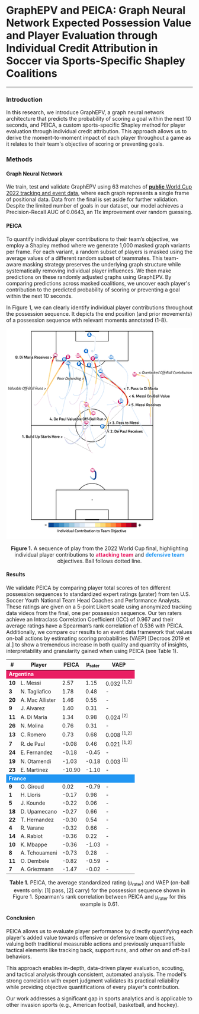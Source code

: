# GraphEPV and PEICA: Graph Neural Network Expected Possession Value and Player Evaluation through Individual Credit Attribution in Soccer via Sports-Specific Shapley Coalitions

----

### Introduction
In this research, we introduce GraphEPV, a graph neural network architecture that predicts the probability of scoring a goal within the next 10 seconds, and PEICA, a custom sports-specific Shapley method for player evaluation through individual credit attribution. This approach allows us to derive the moment-to-moment impact of each player throughout a game as it relates to their team's objective of scoring or preventing goals.

### Methods

#### Graph Neural Network
We train, test and validate GraphEPV using 63 matches of [**public** World Cup 2022 tracking and event data](https://drive.google.com/drive/folders/1_a_q1e9CXeEPJ3GdCv_3-rNO3gPqacfa), where each graph represents a single frame of positional data. Data from the final is set aside for further validation. Despite the limited number of goals in our dataset, our model achieves a Precision-Recall AUC of 0.0643, an 11x improvement over random guessing.

#### PEICA
To quantify individual player contributions to their team’s objective, we employ a Shapley method where we generate 1,000 masked graph variants per frame. For each variant, a random subset of players is masked using the average values of a different random subset of teammates. This team-aware masking strategy preserves the underlying graph structure while systematically removing individual player influences. We then make predictions on these randomly adjusted graphs using GraphEPV. By comparing predictions across masked coalitions, we uncover each player's contribution to the predicted probability of scoring or preventing a goal within the next 10 seconds.

In Figure 1, we can clearly identify individual player contributions throughout the possession sequence. 
It depicts the end position (and prior movements) of a possession sequence with relevant moments annotated (1-8). 

<div align="center">
  <img src="assets/peica.png" alt="PEICA Image" width="600">
  <p><strong>Figure 1.</strong> A sequence of play from the 2022 World Cup final, highlighting individual player contributions to <span style="color: #e91e63; font-weight: bold;">attacking team</span> and <span style="color: #2196f3; font-weight: bold;">defensive team</span> objectives. Ball follows dotted line.</p>
</div>

#### Results
We validate PEICA by comparing player total scores of ten different possession sequences to standardized expert ratings (μrater) from ten U.S. Soccer Youth National Team Head Coaches and Performance Analysts. These ratings are given on a 5-point Likert scale using anonymized tracking data videos from the final, one per possession sequence. Our ten raters achieve an Intraclass Correlation Coefficient (ICC) of 0.967 and their average ratings have a Spearman’s rank correlation of 0.536 with PEICA. Additionally, we compare our results to an event data framework that values on-ball actions by estimating scoring probabilities (VAEP) [Decroos 2019 et al.] to show a tremendous increase in both quality and quantity of insights, interpretability and granularity gained when using PEICA (see Table 1).

<center>
<table>
  <thead>
    <tr>
      <th>#</th>
      <th>Player</th>
      <th>PEICA</th>
      <th>μ<sub>rater</sub></th>
      <th>VAEP</th>
    </tr>
  </thead>
  <tbody>
    <tr style="background-color: #e91e63; color: white;">
      <td colspan="5"><strong>Argentina</strong></td>
    </tr>
    <tr>
      <td><strong>10</strong></td>
      <td>L. Messi</td>
      <td>2.57</td>
      <td>1.15</td>
      <td>0.032 <sup>[1,2]</sup></td>
    </tr>
    <tr>
      <td><strong>3</strong></td>
      <td>N. Tagliafico</td>
      <td>1.78</td>
      <td>0.48</td>
      <td>-</td>
    </tr>
    <tr>
      <td><strong>20</strong></td>
      <td>A. Mac Allister</td>
      <td>1.46</td>
      <td>0.55</td>
      <td>-</td>
    </tr>
    <tr>
      <td><strong>9</strong></td>
      <td>J. Alvarez</td>
      <td>1.40</td>
      <td>0.31</td>
      <td>-</td>
    </tr>
    <tr>
      <td><strong>11</strong></td>
      <td>A. Di Maria</td>
      <td>1.34</td>
      <td>0.98</td>
      <td>0.024 <sup>[2]</sup></td>
    </tr>
    <tr>
      <td><strong>26</strong></td>
      <td>N. Molina</td>
      <td>0.76</td>
      <td>0.31</td>
      <td>-</td>
    </tr>
    <tr>
      <td><strong>13</strong></td>
      <td>C. Romero</td>
      <td>0.73</td>
      <td>0.68</td>
      <td>0.008 <sup>[1,2]</sup></td>
    </tr>
    <tr>
      <td><strong>7</strong></td>
      <td>R. de Paul</td>
      <td>-0.08</td>
      <td>0.46</td>
      <td>0.021 <sup>[1,2]</sup></td>
    </tr>
    <tr>
      <td><strong>24</strong></td>
      <td>E. Fernandez</td>
      <td>-0.18</td>
      <td>-0.45</td>
      <td>-</td>
    </tr>
    <tr>
      <td><strong>19</strong></td>
      <td>N. Otamendi</td>
      <td>-1.03</td>
      <td>-0.18</td>
      <td>0.003 <sup>[1]</sup></td>
    </tr>
    <tr>
      <td><strong>23</strong></td>
      <td>E. Martinez</td>
      <td>-10.90</td>
      <td>-1.10</td>
      <td>-</td>
    </tr>
    <tr style="background-color: #2196f3; color: white;">
      <td colspan="5"><strong>France</strong></td>
    </tr>
    <tr>
      <td><strong>9</strong></td>
      <td>O. Giroud</td>
      <td>0.02</td>
      <td>-0.79</td>
      <td>-</td>
    </tr>
    <tr>
      <td><strong>1</strong></td>
      <td>H. Lloris</td>
      <td>-0.17</td>
      <td>0.98</td>
      <td>-</td>
    </tr>
    <tr>
      <td><strong>5</strong></td>
      <td>J. Kounde</td>
      <td>-0.22</td>
      <td>0.06</td>
      <td>-</td>
    </tr>
    <tr>
      <td><strong>18</strong></td>
      <td>D. Upamecano</td>
      <td>-0.27</td>
      <td>0.66</td>
      <td>-</td>
    </tr>
    <tr>
      <td><strong>22</strong></td>
      <td>T. Hernandez</td>
      <td>-0.30</td>
      <td>0.54</td>
      <td>-</td>
    </tr>
    <tr>
      <td><strong>4</strong></td>
      <td>R. Varane</td>
      <td>-0.32</td>
      <td>0.66</td>
      <td>-</td>
    </tr>
    <tr>
      <td><strong>14</strong></td>
      <td>A. Rabiot</td>
      <td>-0.36</td>
      <td>0.22</td>
      <td>-</td>
    </tr>
    <tr>
      <td><strong>10</strong></td>
      <td>K. Mbappe</td>
      <td>-0.36</td>
      <td>-1.03</td>
      <td>-</td>
    </tr>
    <tr>
      <td><strong>8</strong></td>
      <td>A. Tchouameni</td>
      <td>-0.73</td>
      <td>0.28</td>
      <td>-</td>
    </tr>
    <tr>
      <td><strong>11</strong></td>
      <td>O. Dembele</td>
      <td>-0.82</td>
      <td>-0.59</td>
      <td>-</td>
    </tr>
    <tr>
      <td><strong>7</strong></td>
      <td>A. Griezmann</td>
      <td>-1.47</td>
      <td>-0.02</td>
      <td>-</td>
    </tr>
  </tbody>
</table>

<p><strong>Table 1.</strong> PEICA, the average standardized rating (μ<sub>rater</sub>) and VAEP (on-ball events only: [1] pass, [2] carry) for the possession sequence shown in Figure 1. Spearman's rank correlation between PEICA and μ<sub>rater</sub> for this example is 0.61.</p>

</center>

#### Conclusion
PEICA allows us to evaluate player performance by directly quantifying each player's added value towards offensive or defensive team objectives, valuing both traditional measurable actions and previously unquantifiable tactical elements like tracking back, support runs, and other on and off-ball behaviors.

This approach enables in-depth, data-driven player evaluation, scouting, and tactical analysis through consistent, automated analysis. The model's strong correlation with expert judgment validates its practical reliability while providing objective quantifications of every player's contribution.

Our work addresses a significant gap in sports analytics and is applicable to other invasion sports (e.g., American football, basketball, and hockey).